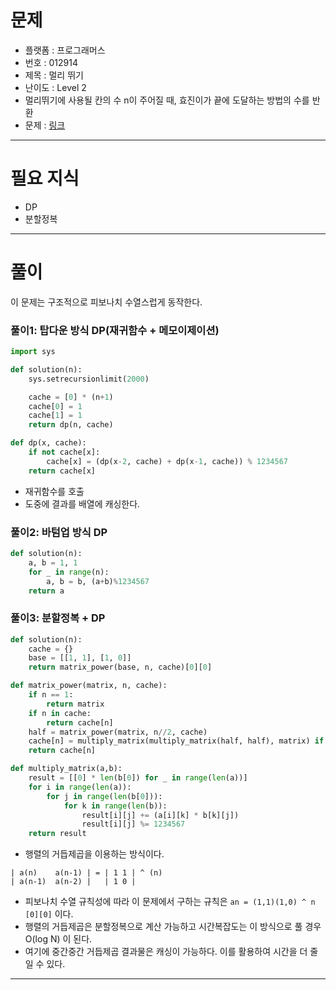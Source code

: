# 문제
- 플랫폼 : 프로그래머스
- 번호 : 012914
- 제목 : 멀리 뛰기
- 난이도 : Level 2
- 멀리뛰기에 사용될 칸의 수 n이 주어질 때, 효진이가 끝에 도달하는 방법의 수를 반환
- 문제 : <a href="https://school.programmers.co.kr/learn/courses/30/lessons/12914" target="_blank">링크</a>

---

# 필요 지식
- DP
- 분할정복

---

# 풀이
이 문제는 구조적으로 피보나치 수열스럽게 동작한다.

### 풀이1: 탑다운 방식 DP(재귀함수 + 메모이제이션)
```python
import sys

def solution(n):
    sys.setrecursionlimit(2000)

    cache = [0] * (n+1)
    cache[0] = 1
    cache[1] = 1
    return dp(n, cache)

def dp(x, cache):
    if not cache[x]:
        cache[x] = (dp(x-2, cache) + dp(x-1, cache)) % 1234567
    return cache[x]
```
- 재귀함수를 호출
- 도중에 결과를 배열에 캐싱한다.


### 풀이2: 바텀업 방식 DP 
```python
def solution(n):
    a, b = 1, 1
    for _ in range(n):
        a, b = b, (a+b)%1234567
    return a
```

### 풀이3: 분할정복 + DP
```python
def solution(n):
    cache = {}
    base = [[1, 1], [1, 0]]
    return matrix_power(base, n, cache)[0][0]

def matrix_power(matrix, n, cache):
    if n == 1:
        return matrix
    if n in cache:
        return cache[n]
    half = matrix_power(matrix, n//2, cache)
    cache[n] = multiply_matrix(multiply_matrix(half, half), matrix) if n % 2 else multiply_matrix(half, half)
    return cache[n]

def multiply_matrix(a,b):
    result = [[0] * len(b[0]) for _ in range(len(a))]
    for i in range(len(a)):
        for j in range(len(b[0])):
            for k in range(len(b)):
                result[i][j] += (a[i][k] * b[k][j])
                result[i][j] %= 1234567
    return result
```
- 행렬의 거듭제곱을 이용하는 방식이다.

```shell
| a(n)    a(n-1) | = | 1 1 | ^ (n)   
| a(n-1)  a(n-2) |   | 1 0 |
```
- 피보나치 수열 규칙성에 따라 이 문제에서 구하는 규칙은 `an = (1,1)(1,0) ^ n [0][0]` 이다.
- 행렬의 거듭제곱은 분할정복으로 계산 가능하고 시간복잡도는 이 방식으로 풀 경우 O(log N) 이 된다.
- 여기에 중간중간 거듭제곱 결과물은 캐싱이 가능하다. 이를 활용하여 시간을 더 줄일 수 있다.

---

